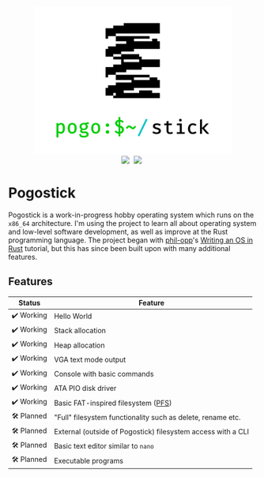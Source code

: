 <p align="center">
    <img src="assets/logo.png" width=400><br>
    <img src="https://img.shields.io/badge/language-rust-b07858?style=for-the-badge&logo=rust" style="margin-right:5px">
    <img src="https://img.shields.io/badge/architecture-x86_64-blue?style=for-the-badge" style="margin-right:5px">
</p>

# Pogostick
Pogostick is a work-in-progress hobby operating system which runs on the `x86_64` architecture. I'm using the project to learn all about operating system and low-level software development, as well as improve at the Rust programming language. The project began with [phil-opp](https://github.com/phil-opp)'s [Writing an OS in Rust](https://os.phil-opp.com/) tutorial, but this has since been built upon with many additional features.

## Features
| Status | Feature |
| --- | --- |
|✔️ Working | Hello World |
|✔️ Working | Stack allocation |
|✔️ Working | Heap allocation |
|✔️ Working | VGA text mode output |
|✔️ Working | Console with basic commands |
|✔️ Working | ATA PIO disk driver |
|✔️ Working | Basic FAT-inspired filesystem ([PFS](doc/filesystem.md)) |
|🛠️ Planned | "Full" filesystem functionality such as delete, rename etc. |
|🛠️ Planned | External (outside of Pogostick) filesystem access with a CLI |
|🛠️ Planned | Basic text editor similar to `nano` |
|🛠️ Planned | Executable programs |